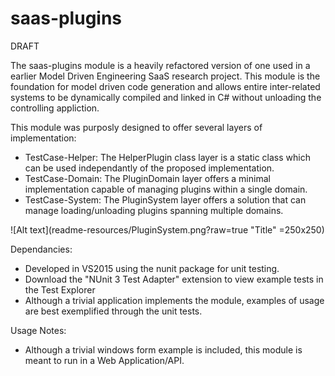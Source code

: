 # saas-plugins

DRAFT

The saas-plugins module is a heavily refactored version of one used in a earlier Model Driven Engineering SaaS research project. This module is the foundation for model driven code generation and allows entire inter-related systems to be dynamically compiled and linked in C# without unloading the controlling appliction.

This module was purposly designed to offer several layers of implementation:
- TestCase-Helper: The HelperPlugin class layer is a static class which can be used independantly of the proposed implementation.
- TestCase-Domain: The PluginDomain layer offers a minimal implementation capable of managing plugins within a single domain.
- TestCase-System: The PluginSystem layer offers a solution that can manage loading/unloading plugins spanning multiple domains.


![Alt text](readme-resources/PluginSystem.png?raw=true "Title" =250x250)


Dependancies:
- Developed in VS2015 using the nunit package for unit testing.
- Download the "NUnit 3 Test Adapter" extension to view example tests in the Test Explorer
- Although a trivial application implements the module, examples of usage are best exemplified through the unit tests.


Usage Notes:
- Although a trivial windows form example is included, this module is meant to run in a Web Application/API.
